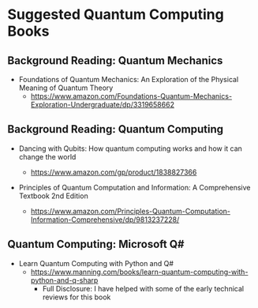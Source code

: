 
# Suggested Quantum Computing Books

## Background Reading: Quantum Mechanics
- Foundations of Quantum Mechanics: An Exploration of the Physical Meaning of Quantum Theory
  + https://www.amazon.com/Foundations-Quantum-Mechanics-Exploration-Undergraduate/dp/3319658662


## Background Reading: Quantum Computing

- Dancing with Qubits: How quantum computing works and how it can change the world
  + https://www.amazon.com/gp/product/1838827366

- Principles of Quantum Computation and Information: A Comprehensive Textbook 2nd Edition
  + https://www.amazon.com/Principles-Quantum-Computation-Information-Comprehensive/dp/9813237228/



## Quantum Computing: Microsoft Q#
- Learn Quantum Computing with Python and Q#
  + https://www.manning.com/books/learn-quantum-computing-with-python-and-q-sharp
    * Full Disclosure: I have helped with some of the early technical reviews for this book 


